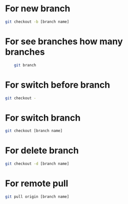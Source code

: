 # For new branch

```bash
git checkout -b [branch name]
```

# For see branches how many branches

```bash
    git branch
```

# For switch before branch

```bash
git checkout -
```

# For switch branch

```bash
git checkout [branch name]
```

# For delete branch

```bash
git checkout -d [branch name]
```

# For remote pull

```bash
git pull origin [branch name]
```
